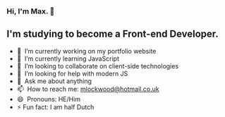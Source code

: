 ### Hi, I'm Max. 👋

## I'm studying to become a Front-end Developer.

- 🔭 &nbsp;I’m currently working on my portfolio website
- 🌱 &nbsp;I’m currently learning JavaScript
- 👯 &nbsp;I’m looking to collaborate on client-side technologies
- 🤔 &nbsp;I’m looking for help with modern JS
- 💬 &nbsp;Ask me about anything
- 📫 &nbsp;How to reach me: mlockwood@hotmail.co.uk
- 😄 &nbsp;Pronouns: HE/Him
- ⚡&nbsp;Fun fact: I am half Dutch

